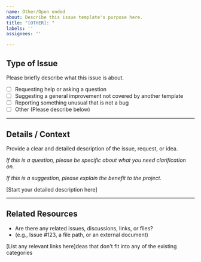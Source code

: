 ```yaml
---
name: Other/Open ended
about: Describe this issue template's purpose here.
title: "[OTHER]: "
labels: ''
assignees: ''

---
```


##  Type of Issue
Please briefly describe what this issue is about.

* [ ] Requesting help or asking a question
* [ ] Suggesting a general improvement not covered by another template
* [ ] Reporting something unusual that is not a bug
* [ ] Other (Please describe below)

---

##  Details / Context
Provide a clear and detailed description of the issue, request, or idea.

*If this is a question, please be specific about what you need clarification on.*

*If this is a suggestion, please explain the benefit to the project.*

[Start your detailed description here]

---

##  Related Resources
* Are there any related issues, discussions, links, or files?
* (e.g., Issue #123, a file path, or an external document)

[List any relevant links here]deas that don't fit into any of the existing categories
